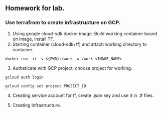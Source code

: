 ## Homework for lab.

### Use terrafrom to create infrastructure on GCP.

1. Using google cloud-sdk docker image. Build working container based on image, install TF. 
2. Starting container (cloud-sdk+tf) and attach working directory to container.

```
docker run -it -v ${PWD}:/work -w /work <IMAGE_NAME>
```

3. Autheticate with GCP project, choose project for working. 

```
gcloud auth login

gcloud config set project PROJECT_ID
```

4. Creating service account for tf, create .json key and use it in .tf files.

5. Creating infrastructure. 